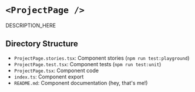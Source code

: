 # `<ProjectPage />`

DESCRIPTION_HERE

## Directory Structure

- `ProjectPage.stories.tsx`: Component stories (`npm run test:playground`)
- `ProjectPage.test.tsx`: Component tests (`npm run test:unit`)
- `ProjectPage.tsx`: Component code
- `index.ts`: Component export
- `README.md`: Component documentation (hey, that's me!)
